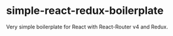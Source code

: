simple-react-redux-boilerplate
==============================

Very simple boilerplate for React with React-Router v4 and Redux.

